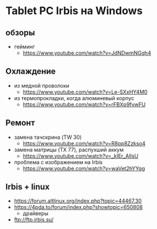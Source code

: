 # Tablet PC Irbis на Windows

## обзоры

- гейминг
	- https://www.youtube.com/watch?v=JdNDwmNGqh4

## Охлаждение

- из медной проволоки
	- https://www.youtube.com/watch?v=Le-SXxHY4M0
- из термопрокладки, когда алюминевый корпус
	- https://www.youtube.com/watch?v=rFBXp9fvwFU

## Ремонт

- замена тачскрина (TW 30)
	- https://www.youtube.com/watch?v=R8pp8Zzkso4
- замена матрицы (TX 77), распухший аккум
	- https://www.youtube.com/watch?v=_kIEr_AlIsU
- проблема с изображением на Irbis
	- https://www.youtube.com/watch?v=waVet2hYYqg

## Irbis + linux

- https://forum.altlinux.org/index.php?topic=44467.30
- https://4pda.to/forum/index.php?showtopic=650808
	- драйверы
- ftp://ftp.irbis.su/

